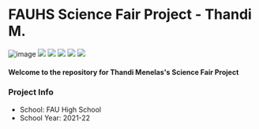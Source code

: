 # FAUHS Science Fair Project - Thandi M.
![image](https://user-images.githubusercontent.com/49248449/137369025-ee476e3a-554d-4627-9a4b-960b0dedb8d5.png)
![](https://img.shields.io/badge/Made%20by-Thandi%20Menelas-blue) ![](https://img.shields.io/github/issues/RealStr1ke/COVID-Data-Project) ![](https://img.shields.io/github/forks/RealStr1ke/COVID-Data-Project) ![](https://img.shields.io/github/stars/RealStr1ke/COVID-Data-Project) ![](https://img.shields.io/github/license/RealStr1ke/COVID-Data-Project)
#### Welcome to the repository for Thandi Menelas's Science Fair Project
### Project Info
- School: FAU High School
- School Year: 2021-22


